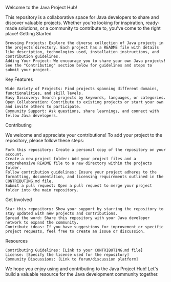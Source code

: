 Welcome to the Java Project Hub!

This repository is a collaborative space for Java developers to share and discover valuable projects. Whether you're looking for inspiration, ready-made solutions, or a community to contribute to, you've come to the right place!
Getting Started

    Browsing Projects: Explore the diverse collection of Java projects in the projects directory. Each project has a README file with details like description, technologies used, installation instructions, and contribution guidelines.
    Adding Your Project: We encourage you to share your own Java projects! See the "Contributing" section below for guidelines and steps to submit your project.

Key Features

    Wide Variety of Projects: Find projects spanning different domains, functionalities, and skill levels.
    Easy Discovery: Search projects by keywords, languages, or categories.
    Open Collaboration: Contribute to existing projects or start your own and invite others to participate.
    Community Support: Ask questions, share learnings, and connect with fellow Java developers.

Contributing

We welcome and appreciate your contributions! To add your project to the repository, please follow these steps:

    Fork this repository: Create a personal copy of the repository on your account.
    Create a new project folder: Add your project files and a comprehensive README file to a new directory within the projects folder.
    Follow contribution guidelines: Ensure your project adheres to the formatting, documentation, and licensing requirements outlined in the CONTRIBUTING.md file.
    Submit a pull request: Open a pull request to merge your project folder into the main repository.

Get Involved

    Star this repository: Show your support by starring the repository to stay updated with new projects and contributions.
    Spread the word: Share this repository with your Java developer network to expand the community.
    Contribute ideas: If you have suggestions for improvement or specific project requests, feel free to create an issue or discussion.

Resources

    Contributing Guidelines: [Link to your CONTRIBUTING.md file]
    License: [Specify the license used for the repository]
    Community Discussions: [Link to forum/discussion platform]

We hope you enjoy using and contributing to the Java Project Hub! Let's build a valuable resource for the Java development community together.
